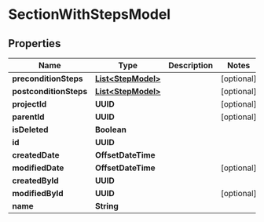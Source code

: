 

# SectionWithStepsModel


## Properties

| Name | Type | Description | Notes |
|------------ | ------------- | ------------- | -------------|
|**preconditionSteps** | [**List&lt;StepModel&gt;**](StepModel.md) |  |  [optional] |
|**postconditionSteps** | [**List&lt;StepModel&gt;**](StepModel.md) |  |  [optional] |
|**projectId** | **UUID** |  |  [optional] |
|**parentId** | **UUID** |  |  [optional] |
|**isDeleted** | **Boolean** |  |  |
|**id** | **UUID** |  |  |
|**createdDate** | **OffsetDateTime** |  |  |
|**modifiedDate** | **OffsetDateTime** |  |  [optional] |
|**createdById** | **UUID** |  |  |
|**modifiedById** | **UUID** |  |  [optional] |
|**name** | **String** |  |  |



